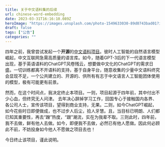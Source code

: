 ```yaml
---
title: 关于中文语料集的后续
url: chinese-word-embedding
date: 2023-03-31T16:16:10.089Z
heroImage: "https://images.unsplash.com/photo-1549633030-89d0743bad01?ixlib=rb-4.0.3&ixid=MnwxMjA3fDB8MHxwaG90by1wYWdlfHx8fGVufDB8fHx8&auto=format&fit=crop&w=1160&q=80"
draft: false
tags: ["公告"]
categories: ""
---
```


四年之前，我曾尝试发起一个**开源**的[中文语料项目](https://github.com/imhlq/ChineseWordEmbedding)。彼时人工智能的自然语言模型崛起，中文互联网急需高质量的语言库。如今，随着GPT-3后的下一代语言模型出现，基于英语语料的ChatGPT风卷残云，想要做中文化的ChatGPT的需求日盛。一切训练都离不开语料的支持，基于自身平台，随意收集的少量中文语料终究会显现不足，一个公共建立的、开源的、供所有有志于中文语言人工智能团体使用的模型，极有可能更有前景。

然而，在这个时间点，我决定终止本项目。一则，项目起源于四年前，其中付出不少心血，但终究无人问津。
去年决心辞掉学习工作，回国专心于接触国内各界、各公司人士，宣传该项目，望得到商业支持，无果。二则，如今ChatGPT崛起，如今花些时日即便做成，也不过步人后尘，拾人牙慧。且，当目标已明朗、人们都已知其重要性，再去“蹭”热度，“跟”潮流，实在为我辈不取。三则此时，四年前，我不去做，鲜有他人去做。如今，即便我不去做，必然已有他人愿做。因此何必顾此不前，不妨投身如今他人不愿做之项目去也！

今日终止该项目，谨此说明。